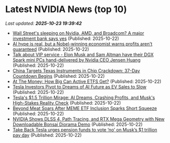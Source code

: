 # Latest NVIDIA News (top 10)
_Last updated: **2025-10-23 19:39:42**_

- [Wall Street's sleeping on Nvidia, AMD, and Broadcom? A major investment bank says yes](https://www.thestreet.com/investing/wall-streets-sleeping-on-nvidia-amd-and-broadcom-a-major-investment-bank-says-yes) (Published: 2025-10-22)
- [AI hype is real, but a Nobel-winning economist warns profits aren't guaranteed](https://finance.yahoo.com/news/ai-hype-is-real-but-a-nobel-winning-economist-warns-profits-arent-guaranteed-192514082.html) (Published: 2025-10-22)
- [Talk about VIP service - Elon Musk and Sam Altman have their DGX Spark mini PCs hand-delivered by Nvidia CEO Jensen Huang](https://www.techradar.com/pro/talk-about-vip-service-elon-musk-and-sam-altman-have-their-dgx-spark-mini-pcs-hand-delivered-by-nvidia-ceo-jensen-huang) (Published: 2025-10-22)
- [China Targets Texas Instruments in Chip Crackdown: 37-Day Countdown Begins](https://finance.yahoo.com/news/china-targets-texas-instruments-chip-190935803.html) (Published: 2025-10-22)
- [At The Money: How Big Can Active ETFS Get?](https://ritholtz.com/2025/10/atm-how-big-can-active-etfs-get/) (Published: 2025-10-22)
- [Tesla Investors Pivot to Dreams of AI Future as EV Sales to Slow](https://finance.yahoo.com/news/tesla-investors-pivot-dreams-ai-183005048.html) (Published: 2025-10-22)
- [Tesla's $1.5 Trillion Mirage: AI Dreams, Crashing Profits, and Musk's High-Stakes Reality Check](https://finance.yahoo.com/news/teslas-1-5-trillion-mirage-182822910.html) (Published: 2025-10-22)
- [Beyond Meat Soars After MEME ETF Inclusion Sparks Short Squeeze](https://finance.yahoo.com/news/beyond-meat-soars-meme-etf-180109997.html) (Published: 2025-10-22)
- [NVIDIA Shows DLSS 4, Path Tracing, and RTX Mega Geometry with New Downloadable Bonsai Diorama Demo](https://wccftech.com/nvidia-shows-dlss4-path-tracing-rtx-mega-geometry-new-downloadable-demo/) (Published: 2025-10-22)
- [Take Back Tesla urges pension funds to vote ‘no’ on Musk’s $1 trillion pay day](http://electrek.co/2025/10/22/take-back-tesla-urges-pension-funds-to-vote-no-on-musks-1-trillion-pay-day/) (Published: 2025-10-22)
